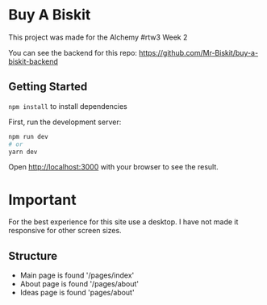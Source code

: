 # Buy A Biskit

This project was made for the Alchemy #rtw3 Week 2

You can see the backend for this repo: https://github.com/Mr-Biskit/buy-a-biskit-backend

## Getting Started

`npm install` to install dependencies

First, run the development server:

```bash
npm run dev
# or
yarn dev
```

Open [http://localhost:3000](http://localhost:3000) with your browser to see the result.

# Important

For the best experience for this site use a desktop. I have not made it responsive for other screen sizes.

## Structure

- Main page is found '/pages/index'
- About page is found '/pages/about'
- Ideas page is found 'pages/about'
